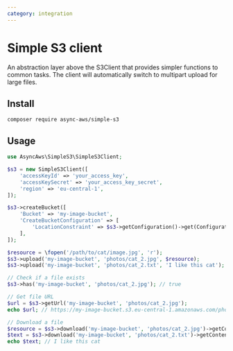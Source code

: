 ```yaml
---
category: integration
---
```


# Simple S3 client

An abstraction layer above the S3Client that provides simpler functions to common
tasks. The client will automatically switch to multipart upload for large files.

## Install

```shell
composer require async-aws/simple-s3
```

## Usage

```php
use AsyncAws\SimpleS3\SimpleS3Client;

$s3 = new SimpleS3Client([
    'accessKeyId' => 'your_access_key',
    'accessKeySecret' => 'your_access_key_secret',
    'region' => 'eu-central-1',
]);

$s3->createBucket([
    'Bucket' => 'my-image-bucket',
    'CreateBucketConfiguration' => [
        'LocationConstraint' => $s3->getConfiguration()->get(Configuration::OPTION_REGION)
    ],
]);

$resource = \fopen('/path/to/cat/image.jpg', 'r');
$s3->upload('my-image-bucket', 'photos/cat_2.jpg', $resource);
$s3->upload('my-image-bucket', 'photos/cat_2.txt', 'I like this cat');

// Check if a file exists
$s3->has('my-image-bucket', 'photos/cat_2.jpg'); // true

// Get file URL
$url = $s3->getUrl('my-image-bucket', 'photos/cat_2.jpg');
echo $url; // https://my-image-bucket.s3.eu-central-1.amazonaws.com/photos/cat_2.jpg

// Download a file
$resource = $s3->download('my-image-bucket', 'photos/cat_2.jpg')->getContentAsResource();
$text = $s3->download('my-image-bucket', 'photos/cat_2.txt')->getContentAsString();
echo $text; // I like this cat
```
